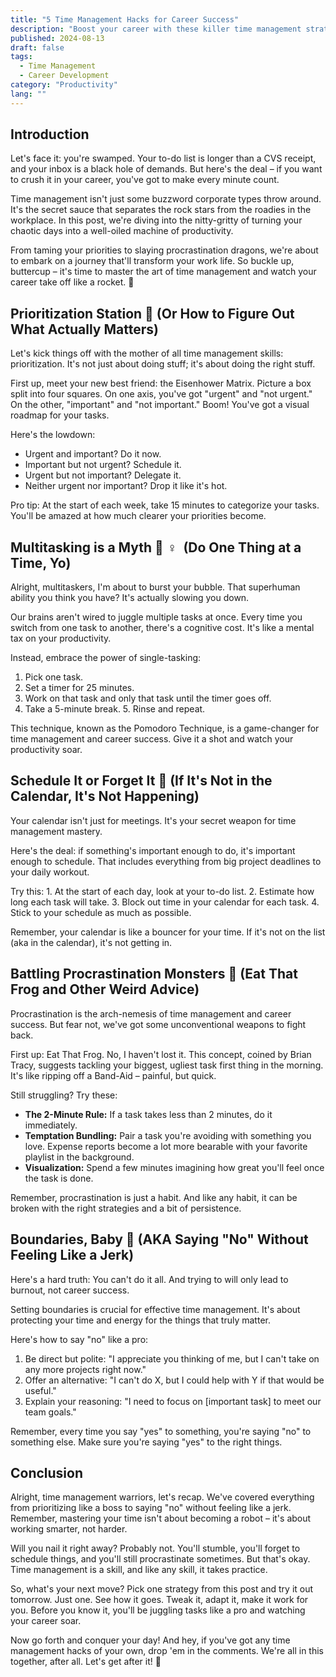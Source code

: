 ```yaml
---
title: "5 Time Management Hacks for Career Success"
description: "Boost your career with these killer time management strategies. Learn to prioritize, defeat procrastination, and set boundaries for ultimate success."
published: 2024-08-13
draft: false
tags:
  - Time Management
  - Career Development
category: "Productivity"
lang: ""
---
```



## Introduction

Let's face it: you're swamped. Your to-do list is longer than a CVS receipt, and your inbox is a black hole of demands. But here's the deal – if you want to crush it in your career, you've got to make every minute count.

Time management isn't just some buzzword corporate types throw around. It's the secret sauce that separates the rock stars from the roadies in the workplace. In this post, we're diving into the nitty-gritty of turning your chaotic days into a well-oiled machine of productivity.

From taming your priorities to slaying procrastination dragons, we're about to embark on a journey that'll transform your work life. So buckle up, buttercup – it's time to master the art of time management and watch your career take off like a rocket. 🚀


## Prioritization Station 🚉 (Or How to Figure Out What Actually Matters)

Let's kick things off with the mother of all time management skills: prioritization. It's not just about doing stuff; it's about doing the right stuff.

First up, meet your new best friend: the Eisenhower Matrix. Picture a box split into four squares. On one axis, you've got "urgent" and "not urgent." On the other, "important" and "not important." Boom! You've got a visual roadmap for your tasks.

Here's the lowdown:

- Urgent and important? Do it now.
- Important but not urgent? Schedule it.
- Urgent but not important? Delegate it.
- Neither urgent nor important? Drop it like it's hot.

Pro tip: At the start of each week, take 15 minutes to categorize your tasks. You'll be amazed at how much clearer your priorities become.

## Multitasking is a Myth 🙅 ‍♀ ️ (Do One Thing at a Time, Yo)

Alright, multitaskers, I'm about to burst your bubble. That superhuman ability you think you have? It's actually slowing you down.

Our brains aren't wired to juggle multiple tasks at once. Every time you switch from one task to another, there's a cognitive cost. It's like a mental tax on your productivity.

Instead, embrace the power of single-tasking:

1. Pick one task.
2. Set a timer for 25 minutes.
3. Work on that task and only that task until the timer goes off.
4. Take a 5-minute break. 5. Rinse and repeat.

This technique, known as the Pomodoro Technique, is a game-changer for time management and career success. Give it a shot and watch your productivity soar.

## Schedule It or Forget It 📅 (If It's Not in the Calendar, It's Not Happening)

Your calendar isn't just for meetings. It's your secret weapon for time management mastery.

Here's the deal: if something's important enough to do, it's important enough to schedule. That includes everything from big project deadlines to your daily workout.

Try this: 1. At the start of each day, look at your to-do list. 2. Estimate how long each task will take. 3. Block out time in your calendar for each task. 4. Stick to your schedule as much as possible.

Remember, your calendar is like a bouncer for your time. If it's not on the list (aka in the calendar), it's not getting in.

## Battling Procrastination Monsters 👾 (Eat That Frog and Other Weird Advice)

Procrastination is the arch-nemesis of time management and career success. But fear not, we've got some unconventional weapons to fight back.

First up: Eat That Frog. No, I haven't lost it. This concept, coined by Brian Tracy, suggests tackling your biggest, ugliest task first thing in the morning. It's like ripping off a Band-Aid – painful, but quick.

Still struggling? Try these:

- **The 2-Minute Rule:** If a task takes less than 2 minutes, do it immediately.
- **Temptation Bundling:** Pair a task you're avoiding with something you love. Expense reports become a lot more bearable with your favorite playlist in the background.
- **Visualization:** Spend a few minutes imagining how great you'll feel once the task is done.

Remember, procrastination is just a habit. And like any habit, it can be broken with the right strategies and a bit of persistence.

## Boundaries, Baby 🚧 (AKA Saying "No" Without Feeling Like a Jerk)

Here's a hard truth: You can't do it all. And trying to will only lead to burnout, not career success.

Setting boundaries is crucial for effective time management. It's about protecting your time and energy for the things that truly matter.

Here's how to say "no" like a pro:

1. Be direct but polite: "I appreciate you thinking of me, but I can't take on any more projects right now."
2. Offer an alternative: "I can't do X, but I could help with Y if that would be useful."
3. Explain your reasoning: "I need to focus on [important task] to meet our team goals."

Remember, every time you say "yes" to something, you're saying "no" to something else. Make sure you're saying "yes" to the right things.

## Conclusion

Alright, time management warriors, let's recap. We've covered everything from prioritizing like a boss to saying "no" without feeling like a jerk. Remember, mastering your time isn't about becoming a robot – it's about working smarter, not harder.

Will you nail it right away? Probably not. You'll stumble, you'll forget to schedule things, and you'll still procrastinate sometimes. But that's okay. Time management is a skill, and like any skill, it takes practice.

So, what's your next move? Pick one strategy from this post and try it out tomorrow. Just one. See how it goes. Tweak it, adapt it, make it work for you. Before you know it, you'll be juggling tasks like a pro and watching your career soar.

Now go forth and conquer your day! And hey, if you've got any time management hacks of your own, drop 'em in the comments. We're all in this together, after all. Let's get after it! 💪
